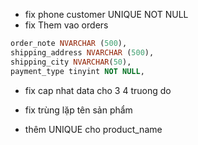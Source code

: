 - fix phone customer  UNIQUE NOT NULL
- fix Them vao orders

```sql
order_note NVARCHAR (500),
shipping_address NVARCHAR (500),
shipping_city NVARCHAR(50),
payment_type tinyint NOT NULL,
```

- fix cap nhat data cho 3 4 truong do

- fix trùng lặp tên sản phẩm
- thêm UNIQUE cho product_name